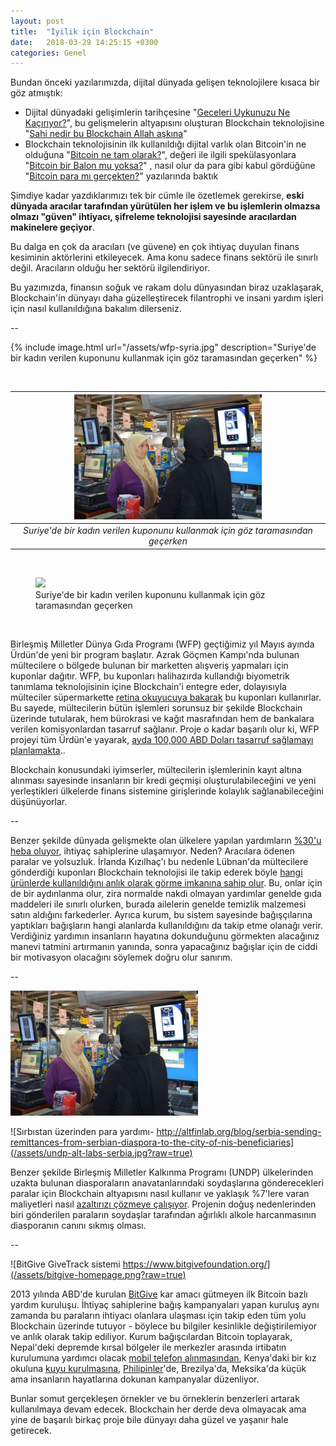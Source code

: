```yaml
---
layout: post
title:  "İyilik için Blockchain"
date:   2018-03-29 14:25:15 +0300
categories: Genel
---
```


Bundan önceki yazılarımızda, dijital dünyada gelişen teknolojilere kısaca bir göz atmıştık: 

- Dijital dünyadaki gelişimlerin tarihçesine "[Geceleri Uykunuzu Ne Kaçırıyor?](http://ademimerkezi.com/genel/2018/03/01/Geceleri-uykunuzu-ne-kaciriyor.html)", bu gelişmelerin altyapısını oluşturan Blockchain teknolojisine "[Sahi nedir bu Blockchain Allah aşkına](http://ademimerkezi.com/genel/2018/03/02/Sahi-nedir-bu-blockchain-allah-askina.html)" 
- Blockchain teknolojisinin ilk kullanıldığı dijital varlık olan Bitcoin'in ne olduğuna "[Bitcoin ne tam olarak?](http://ademimerkezi.com/genel/2018/03/13/Bitcoin-ne-tam-olarak.html)", değeri ile ilgili spekülasyonlara "[Bitcoin bir Balon mu yoksa?](http://ademimerkezi.com/genel/2018/03/05/Butun-bunlar-bir-balon-mu.html)" , nasıl olur da para gibi kabul gördüğüne "[Bitcoin para mı gerçekten?](http://ademimerkezi.com/genel/2018/03/22/Bitcoin-para-mi-gercekten.html)" yazılarında baktık

Şimdiye kadar yazdıklarımızı tek bir cümle ile özetlemek gerekirse, **eski dünyada aracılar tarafından yürütülen her işlem ve bu işlemlerin olmazsa olmazı "güven" ihtiyacı, şifreleme teknolojisi sayesinde aracılardan makinelere geçiyor**. 

Bu dalga en çok da aracıları (ve güvene) en çok ihtiyaç duyulan finans kesiminin aktörlerini etkileyecek. Ama konu sadece finans sektörü ile sınırlı değil. Aracıların olduğu her sektörü ilgilendiriyor. 

Bu yazımızda, finansın soğuk ve rakam dolu dünyasından biraz uzaklaşarak, Blockchain'in dünyayı daha güzelleştirecek filantrophi ve insani yardım işleri için nasıl kullanıldığına bakalım dilerseniz. 

--
&nbsp;

{% include image.html url="/assets/wfp-syria.jpg" description="Suriye'de bir kadın verilen kuponunu kullanmak için göz taramasından geçerken" %}

&nbsp;

| ![wfp-syria.jpg](/assets/wfp-syria.jpg) | 
|:--:| 
| *Suriye'de bir kadın verilen kuponunu kullanmak için göz taramasından geçerken* |

&nbsp;

<figure>
  <img src="{{https://www.wfp.org/news/news-release/wfp-introduces-innovative-iris-scan-technology-provide-food-assistance-syrian-refu?_ga=2.69982032.171380775.1522352727-1632756231.1522352727}}/assets/wfp-syria.jpg?raw=true" alt=" "/>
  <figcaption>Suriye'de bir kadın verilen kuponunu kullanmak için göz taramasından geçerken</figcaption>
</figure>

&nbsp;


Birleşmiş Milletler Dünya Gıda Programı (WFP) geçtiğimiz yıl Mayıs ayında Ürdün'de yeni bir program başlatır. Azrak Göçmen Kampı'nda bulunan mültecilere o bölgede bulunan bir marketten alışveriş yapmaları için kuponlar dağıtır. WFP, bu kuponları halihazırda kullandığı biyometrik tanımlama teknolojisinin içine Blockchain'i entegre eder, dolayısıyla mülteciler süpermarkette [retina okuyucuya bakarak](https://www.wfp.org/news/news-release/wfp-introduces-innovative-iris-scan-technology-provide-food-assistance-syrian-refu?_ga=2.69982032.171380775.1522352727-1632756231.1522352727) bu kuponları kullanırlar. Bu sayede, mültecilerin bütün işlemleri sorunsuz bir şekilde Blockchain üzerinde tutularak, hem bürokrasi ve kağıt masrafından hem de bankalara verilen komisyonlardan tasarruf sağlanır. Proje o kadar başarılı olur ki, WFP projeyi tüm Ürdün'e yayarak, [ayda 100,000 ABD Doları tasarruf sağlamayı planlamakta](https://www.wired.com/story/refugees-but-on-the-blockchain/).. 

Blockchain konusundaki iyimserler, mültecilerin işlemlerinin kayıt altına alınması sayesinde insanların bir kredi geçmişi oluşturulabileceğini ve yeni yerleştikleri ülkelerde finans sistemine girişlerinde kolaylık sağlanabileceğini düşünüyorlar. 
&nbsp;

--
&nbsp;

Benzer şekilde dünyada gelişmekte olan ülkelere yapılan yardımların [%30'u heba oluyor](https://www.cgdev.org/blog/how-much-aid-really-lost-corruption), ihtiyaç sahiplerine ulaşamıyor. Neden? Aracılara ödenen paralar ve yolsuzluk. İrlanda Kızılhaç'ı bu nedenle Lübnan'da mültecilere gönderdiği kuponları Blockchain teknolojisi ile takip ederek böyle [hangi ürünlerde kullanıldığını anlık olarak görme imkanına sahip olur](https://medium.com/@DemandASME/as-they-say-follow-the-money-462f00ac16bd). Bu, onlar için de bir aydınlanma olur, zira normalde nakdi olmayan yardımlar genelde gıda maddeleri ile sınırlı olurken, burada ailelerin genelde temizlik malzemesi satın aldığını farkederler. Ayrıca kurum, bu sistem sayesinde bağışçılarına yaptıkları bağışların hangi alanlarda kullanıldığını da takip etme olanağı verir. Verdiğiniz yardımın insanların hayatına dokunduğunu görmekten alacağınız manevi tatmini artırmanın yanında, sonra yapacağınız bağışlar için de ciddi bir motivasyon olacağını söylemek doğru olur sanırım.
&nbsp;

--
&nbsp;

![Suriye'de bir kadın verilen kuponunu kullanmak için göz taramasından geçerken - ](/assets/wfp-syria.jpg?raw=true)

![Sırbıstan üzerinden para yardımı- http://altfinlab.org/blog/serbia-sending-remittances-from-serbian-diaspora-to-the-city-of-nis-beneficiaries](/assets/undp-alt-labs-serbia.jpg?raw=true)

Benzer şekilde Birleşmiş Milletler Kalkınma Programı (UNDP) ülkelerinden uzakta bulunan diasporaların anavatanlarındaki soydaşlarına gönderecekleri paralar için Blockchain altyapısını nasıl kullanır ve yaklaşık %7'lere varan maliyetleri nasıl [azaltırızı çözmeye çalışıyor](http://altfinlab.org/blog/serbia-sending-remittances-from-serbian-diaspora-to-the-city-of-nis-beneficiaries). Projenin doğuş nedenlerinden biri gönderilen paraların soydaşlar tarafından ağırlıklı alkole harcanmasının diasporanın canını sıkmış olması. 
&nbsp;

--
&nbsp;

![BitGive GiveTrack sistemi https://www.bitgivefoundation.org/](/assets/bitgive-homepage.png?raw=true)

2013 yılında ABD'de kurulan [BitGive](https://www.bitgivefoundation.org/) kar amacı gütmeyen ilk Bitcoin bazlı yardım kuruluşu. İhtiyaç sahiplerine bağış kampanyaları yapan kuruluş aynı zamanda bu paraların ihtiyacı olanlara ulaşması için takip eden tüm yolu Blockchain üzerinde tutuyor - böylece bu bilgiler kesinlikle değiştirilemiyor ve anlık olarak takip ediliyor. Kurum bağışcılardan Bitcoin toplayarak, Nepal'deki depremde kırsal bölgeler ile merkezler arasında irtibatın kurulumuna yardımcı olacak [mobil telefon alınmasından](http://www.bitgivefoundation.org/medic-mobile-campaign/), Kenya'daki bir kız okuluna [kuyu kurulmasına](https://thewaterproject.org/community/projects/kenya/a-new-well-in-kenya-4333), [Philipinler](https://www.savethechildren.org/us/what-we-do/emergency-response/historical-emergencies/typhoon-haiyan)'de, Brezilya'da, Meksika'da küçük ama insanların hayatlarına dokunan kampanyalar düzenliyor.


Bunlar somut gerçekleşen örnekler ve bu örneklerin benzerleri artarak kullanılmaya devam edecek. Blockchain her derde deva olmayacak ama yine de başarılı birkaç proje bile dünyayı daha güzel ve yaşanır hale getirecek. 







